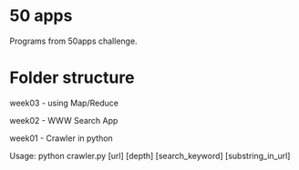 50 apps
======

Programs from 50apps challenge.

Folder structure
====

week03 - using Map/Reduce

week02 - WWW Search App

week01 - Crawler in python

Usage:
python crawler.py [url] [depth] [search_keyword] [substring_in_url]